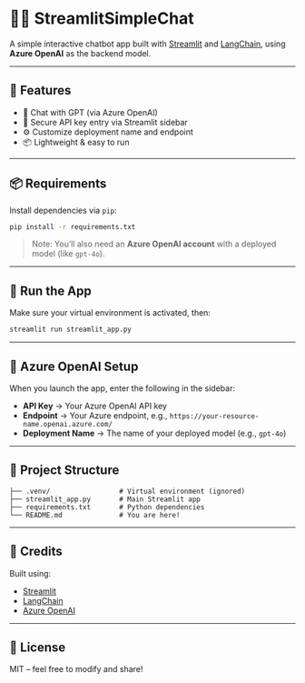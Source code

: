# 🦜🔗 StreamlitSimpleChat

A simple interactive chatbot app built with [Streamlit](https://streamlit.io/) and [LangChain](https://www.langchain.com/), using **Azure OpenAI** as the backend model.

---

## 🚀 Features

- 💬 Chat with GPT (via Azure OpenAI)
- 🔐 Secure API key entry via Streamlit sidebar
- ⚙️ Customize deployment name and endpoint
- 📦 Lightweight & easy to run

---

## 📦 Requirements

Install dependencies via `pip`:

```bash
pip install -r requirements.txt
```

> Note: You’ll also need an **Azure OpenAI account** with a deployed model (like `gpt-4o`).

---

## 🧪 Run the App

Make sure your virtual environment is activated, then:

```bash
streamlit run streamlit_app.py
```

---

## 🔐 Azure OpenAI Setup

When you launch the app, enter the following in the sidebar:

- **API Key** → Your Azure OpenAI API key
- **Endpoint** → Your Azure endpoint, e.g., `https://your-resource-name.openai.azure.com/`
- **Deployment Name** → The name of your deployed model (e.g., `gpt-4o`)

---

## 📁 Project Structure

```text
├── .venv/                 # Virtual environment (ignored)
├── streamlit_app.py       # Main Streamlit app
├── requirements.txt       # Python dependencies
└── README.md              # You are here!
```

---

## 🧠 Credits

Built using:
- [Streamlit](https://streamlit.io/)
- [LangChain](https://www.langchain.com/)
- [Azure OpenAI](https://learn.microsoft.com/en-us/azure/cognitive-services/openai/)

---

## 📝 License

MIT – feel free to modify and share!
